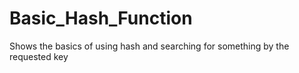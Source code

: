 # Basic_Hash_Function
Shows the basics of using hash and searching for something by the requested key
